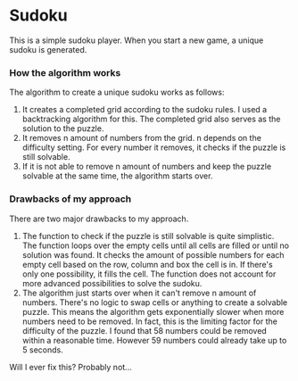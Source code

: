 # Sudoku

This is a simple sudoku player. When you start a new game, a unique sudoku is generated.

### How the algorithm works

The algorithm to create a unique sudoku works as follows:

1. It creates a completed grid according to the sudoku rules. I used a backtracking algorithm for this. The completed grid also serves as the solution to the puzzle.
2. It removes n amount of numbers from the grid. n depends on the difficulty setting. For every number it removes, it checks if the puzzle is still solvable.
3. If it is not able to remove n amount of numbers and keep the puzzle solvable at the same time, the algorithm starts over.

### Drawbacks of my approach

There are two major drawbacks to my approach.

1. The function to check if the puzzle is still solvable is quite simplistic. The function loops over the empty cells until all cells are filled or until no solution was found. It checks the amount of possible numbers for each empty cell based on the row, column and box the cell is in. If there's only one possibility, it fills the cell. The function does not account for more advanced possibilities to solve the sudoku.
2. The algorithm just starts over when it can't remove n amount of numbers. There's no logic to swap cells or anything to create a solvable puzzle. This means the algorithm gets exponentially slower when more numbers need to be removed. In fact, this is the limiting factor for the difficulty of the puzzle. I found that 58 numbers could be removed within a reasonable time. However 59 numbers could already take up to 5 seconds.

Will I ever fix this? Probably not...
